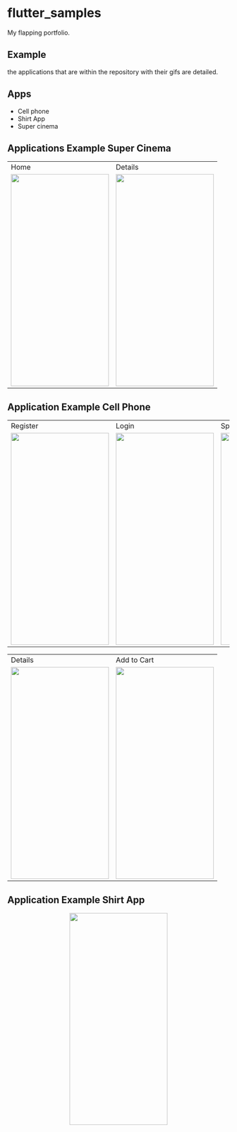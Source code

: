 # flutter_samples

My flapping portfolio.
## Example

the applications that are within the repository with their gifs are detailed.

## Apps

- Cell phone
- Shirt App
- Super cinema

## Applications Example Super Cinema

<table>
  <tr>
  <td> Home </td>
  <td> Details </td>
  </tr>
  <tr>
<td><img src="https://media.giphy.com/media/ij3jDLAliLQCBAqxo0/giphy-downsized.gif" width="222" height="480" frameBorder="0" class="giphy-embed" allowFullScreen></img></td>
  <td><img src="https://media.giphy.com/media/Acd11xz4sMo6Jenahk/giphy.gif" width="222" height="480" frameBorder="0" class="giphy-embed" allowFullScreen></img></td>

  </tr>
  </table>


  ## Application Example Cell Phone
<table>
  <tr>
  <td> Register </td>
  <td> Login </td>
  <td> Splash </td>
  </tr>
  <tr>
  <td><img src="https://media.giphy.com/media/VyEdn9svhRkOHxuKl5/giphy.gif" width="222" height="480" frameBorder="0" class="giphy-embed" allowFullScreen></img></td>
   <td><img src="https://media.giphy.com/media/RjhiCBTLT3NAIQbjNt/giphy.gif" width="222" height="480" frameBorder="0" class="giphy-embed" allowFullScreen></img></td>
  <td><img src="https://media.giphy.com/media/hpkx6fGowa1bLEckMe/giphy.gif" width="222" height="480" frameBorder="0" class="giphy-embed" allowFullScreen></img></td>
  
  </tr>
  </table>

<table>
  <tr>
  <td> Details </td>
  <td> Add to Cart </td>
  </tr>
  <tr>
  <td><img src="https://media.giphy.com/media/TiG6GdHL9cq1GZc3ZT/giphy.gif" width="222" height="480" frameBorder="0" class="giphy-embed" allowFullScreen></img></td>
  <td><img src="https://media.giphy.com/media/N7ux5BIFNUumrbElc8/giphy.gif" width="222" height="480" frameBorder="0" class="giphy-embed" allowFullScreen></img></td>
  
  </tr>
  </table>

  ## Application Example Shirt App

<center><img src="https://media.giphy.com/media/Pkrk0TMwov8MPX56wT/giphy.gif" width="222" height="480" frameBorder="0" class="giphy-embed" allowFullScreen></img><center>
